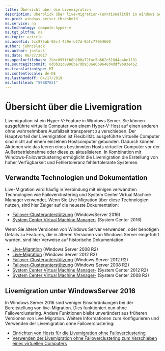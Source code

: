 ```yaml
---
title: Übersicht über die Livemigration
description: Überblick über live-Migration-Funktionalität in Windows Server 2016.
ms.prod: windows-server-threshold
ms.service: na
ms.technology: compute-hyper-v
ms.tgt_pltfrm: na
ms.topic: article
ms.assetid: 5cc875ab-05c4-439e-b27d-6bfc77054660
author: johncslack
ms.author: joslack
ms.date: 06/27/2017
ms.openlocfilehash: 2bbe897ffb8b200a72fac5a662e518d4a4be1131
ms.sourcegitcommit: 0d0b32c8986ba7db9536e0b8648d4ddf9b03e452
ms.translationtype: MT
ms.contentlocale: de-DE
ms.lasthandoff: 04/17/2019
ms.locfileid: "59887851"
---
```

# <a name="live-migration-overview"></a>Übersicht über die Livemigration

Livemigration ist ein Hyper-V-Feature in Windows Server.  Sie können ausgeführte virtuelle Computer von einem Hyper-V-Host auf einen anderen ohne wahrnehmbare Ausfallzeit transparent zu verschieben.  Der Hauptvorteil der Livemigration ist Flexibilität. ausgeführte virtuelle Computer sind nicht auf einem einzelnen Hostcomputer gebunden.  Dadurch können Aktionen wie das leeren eines bestimmten Hosts virtueller Computer vor der Außerbetriebnahme oder diese zu aktualisieren.  In Kombination mit Windows-Failoverclustering ermöglicht die Livemigration die Erstellung von hoher Verfügbarkeit und Fehlertoleranz fehlertolerante Systemen. 

## <a name="related-technologies-and-documentation"></a>Verwandte Technologien und Dokumentation

Live-Migration wird häufig in Verbindung mit einigen verwandten Technologien wie Failoverclustering und System Center Virtual Machine Manager verwendet.  Wenn Sie Live Migration über diese Technologien nutzen, sind hier Zeiger auf die neueste Dokumentation:
* [Failover-Clusterunterstützung](../../../failover-clustering/failover-clustering-overview.md) (WindowsServer 2016) 
* [System Center Virtual Machine Manager-](https://docs.microsoft.com/system-center/vmm/) (System Center 2016) 

Wenn Sie ältere Versionen von Windows Server verwenden, oder benötigen Details zu Features, die in älteren Versionen von Windows Server eingeführt wurden, sind hier Verweise auf historische Dokumentation: 
* [Live-Migration](https://technet.microsoft.com/library/ee815293(v=ws.10).aspx) (Windows Server 2008 R2)  
* [Live-Migration](https://technet.microsoft.com/library/hh831435(v=ws.11).aspx) (Windows Server 2012 R2) 
* [Failover-Clusterunterstützung](https://technet.microsoft.com/library/hh831579(v=ws.11).aspx) (Windows Server 2012 R2)
* [Failover-Clusterunterstützung](https://technet.microsoft.com/library/ff182338(v=ws.10).aspx) (Windows Server 2008 R2)
* [System Center Virtual Machine Manager-](https://technet.microsoft.com/library/gg610610.aspx) (System Center 2012 R2)
* [System Center Virtual Machine Manager-](https://technet.microsoft.com/library/cc917964.aspx) (System Center 2008 R2)

## <a name="live-migration-in-windows-server-2016"></a>Livemigration unter WindowsServer 2016

In Windows Server 2016 sind weniger Einschränkungen bei der Bereitstellung von live-Migration.  Dies funktioniert nun ohne Failoverclustering.  Andere Funktionen bleibt unverändert aus früheren Versionen von Live Migration.  Weitere Informationen zum Konfigurieren und Verwenden der Livemigration ohne Failoverclustering: 
* [Einrichten von Hosts für die Livemigration ohne Failoverclustering](../deploy/set-up-hosts-for-live-migration-without-failover-clustering.md)
* [Verwenden der Livemigration ohne Failoverclustering zum Verschieben eines virtuellen Computers](use-live-migration-without-failover-clustering-to-move-a-virtual-machine.md)
